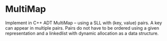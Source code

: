 # MultiMap
Implement in C++ ADT MultiMap – using a SLL with (key, value) pairs. A key can appear in multiple pairs. Pairs do not have to be ordered using a given representation and a linkedlist with dynamic allocation as a data structure. 
